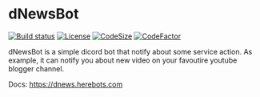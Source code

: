 # dNewsBot

[![Build status](https://ci.appveyor.com/api/projects/status/xxq6xbasew5l5o2d/branch/master?svg=true)](https://ci.appveyor.com/project/Geckon01/dnewsbot/branch/master)
[![License](https://img.shields.io/github/license/Geckon01/dNewsBot)](https://github.com/Geckon01/dNewsBot/blob/master/LICENSE)
[![CodeSize](https://img.shields.io/github/languages/code-size/Geckon01/dNewsBot)]()
[![CodeFactor](https://www.codefactor.io/repository/github/geckon01/dnewsbot/badge)](https://www.codefactor.io/repository/github/geckon01/dnewsbot)

dNewsBot is a simple dicord bot that notify about some service action. As example, it can notify you about new video on your favoutire youtube blogger channel.

Docs: https://dnews.herebots.com
